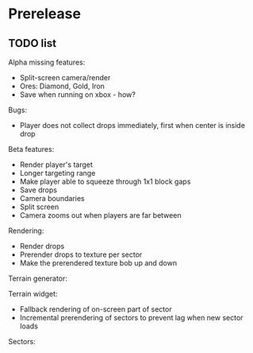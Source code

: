 # Prerelease

## TODO list
Alpha missing features:
* Split-screen camera/render
* Ores: Diamond, Gold, Iron
* Save when running on xbox - how?

Bugs:
* Player does not collect drops immediately, first when center is inside drop

Beta features:
* Render player's target
* Longer targeting range
* Make player able to squeeze through 1x1 block gaps
* Save drops
* Camera boundaries
* Split screen
* Camera zooms out when players are far between

Rendering:
* Render drops
* Prerender drops to texture per sector
* Make the prerendered texture bob up and down

Terrain generator:

Terrain widget:
* Fallback rendering of on-screen part of sector
* Incremental prerendering of sectors to prevent lag when new sector loads

Sectors:
